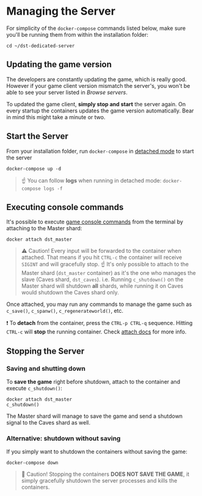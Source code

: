# Managing the Server

For simplicity of the `docker-compose` commands listed below, make sure you'll be running them from within the installation folder:

    cd ~/dst-dedicated-server

## Updating the game version

The developers are constantly updating the game, which is really good. However if your game client version mismatch the server's, you won't be able to see your server listed in _Browse servers_.

To updated the game client, **simply stop and start** the server again. On every startup the containers updates the game version automatically. Bear in mind this might take a minute or two.

## Start the Server

From your installation folder, run `docker-compose` in [detached mode](https://docs.docker.com/compose/reference/up/) to start the server

    docker-compose up -d

> :point_up: You can follow **logs** when running in detached mode: `docker-compose logs -f`

## Executing console commands

It's possible to execute [game console commands](http://dontstarve.wikia.com/wiki/Console/Don%27t_Starve_Together_Commands) from the terminal by attaching to the Master shard:

    docker attach dst_master

> :warning: Caution! Every input will be forwarded to the container when attached. That means if you hit `CTRL-c` the container will receive `SIGINT` and will gracefully stop.
> :point_up: It's only possible to attach to the Master shard (`dst_master` container) as it's the one who manages the slave (Caves shard, `dst_caves`). i.e. Running `c_shutdown()` on the Master shard will shutdown **all** shards, while running it on Caves would shutdown the Caves shard only.

Once attached, you may run any commands to manage the game such as `c_save()`, `c_spanw()`, `c_regenerateworld()`, etc.

:exclamation: To **detach** from the container, press the `CTRL-p CTRL-q` sequence. Hitting `CTRL-c` will **stop** the running container. Check [attach docs](https://docs.docker.com/engine/reference/commandline/attach/#extended-description) for more info.

## Stopping the Server

### Saving and shutting down

To **save the game** right before shutdown, attach to the container and execute `c_shutdown()`:

    docker attach dst_master
    c_shutdown()

The Master shard will manage to save the game and send a shutdown signal to the Caves shard as well.

### Alternative: shutdown without saving

If you simply want to shutdown the containers without saving the game:

    docker-compose down

> :stop_sign: Caution! Stopping the containers **DOES NOT SAVE THE GAME**, it simply gracefully shutdown the server processes and kills the containers.
